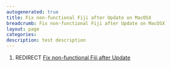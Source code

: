 ```yaml
---
autogenerated: true
title: Fix non-functional Fiji after Update on MacOSX
breadcrumb: Fix non-functional Fiji after Update on MacOSX
layout: page
categories: 
description: test description
---
```


1.  REDIRECT [Fix non-functional Fiji after Update](Fix_non-functional_Fiji_after_Update )
